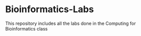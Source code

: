 # Bioinformatics-Labs

This repository includes all the labs done in the Computing for Bioinformatics class
